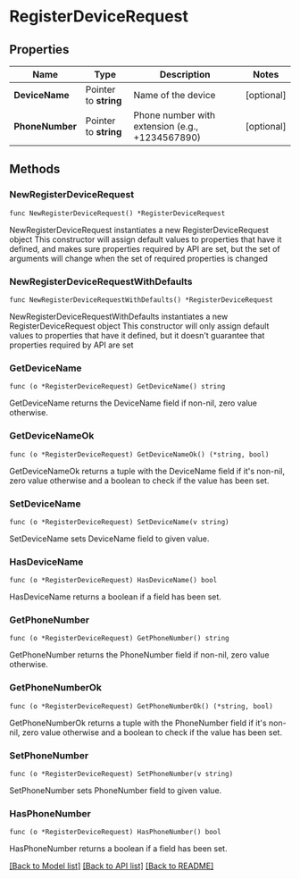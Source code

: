 # RegisterDeviceRequest

## Properties

Name | Type | Description | Notes
------------ | ------------- | ------------- | -------------
**DeviceName** | Pointer to **string** | Name of the device | [optional] 
**PhoneNumber** | Pointer to **string** | Phone number with extension (e.g., +1234567890) | [optional] 

## Methods

### NewRegisterDeviceRequest

`func NewRegisterDeviceRequest() *RegisterDeviceRequest`

NewRegisterDeviceRequest instantiates a new RegisterDeviceRequest object
This constructor will assign default values to properties that have it defined,
and makes sure properties required by API are set, but the set of arguments
will change when the set of required properties is changed

### NewRegisterDeviceRequestWithDefaults

`func NewRegisterDeviceRequestWithDefaults() *RegisterDeviceRequest`

NewRegisterDeviceRequestWithDefaults instantiates a new RegisterDeviceRequest object
This constructor will only assign default values to properties that have it defined,
but it doesn't guarantee that properties required by API are set

### GetDeviceName

`func (o *RegisterDeviceRequest) GetDeviceName() string`

GetDeviceName returns the DeviceName field if non-nil, zero value otherwise.

### GetDeviceNameOk

`func (o *RegisterDeviceRequest) GetDeviceNameOk() (*string, bool)`

GetDeviceNameOk returns a tuple with the DeviceName field if it's non-nil, zero value otherwise
and a boolean to check if the value has been set.

### SetDeviceName

`func (o *RegisterDeviceRequest) SetDeviceName(v string)`

SetDeviceName sets DeviceName field to given value.

### HasDeviceName

`func (o *RegisterDeviceRequest) HasDeviceName() bool`

HasDeviceName returns a boolean if a field has been set.

### GetPhoneNumber

`func (o *RegisterDeviceRequest) GetPhoneNumber() string`

GetPhoneNumber returns the PhoneNumber field if non-nil, zero value otherwise.

### GetPhoneNumberOk

`func (o *RegisterDeviceRequest) GetPhoneNumberOk() (*string, bool)`

GetPhoneNumberOk returns a tuple with the PhoneNumber field if it's non-nil, zero value otherwise
and a boolean to check if the value has been set.

### SetPhoneNumber

`func (o *RegisterDeviceRequest) SetPhoneNumber(v string)`

SetPhoneNumber sets PhoneNumber field to given value.

### HasPhoneNumber

`func (o *RegisterDeviceRequest) HasPhoneNumber() bool`

HasPhoneNumber returns a boolean if a field has been set.


[[Back to Model list]](../README.md#documentation-for-models) [[Back to API list]](../README.md#documentation-for-api-endpoints) [[Back to README]](../README.md)


